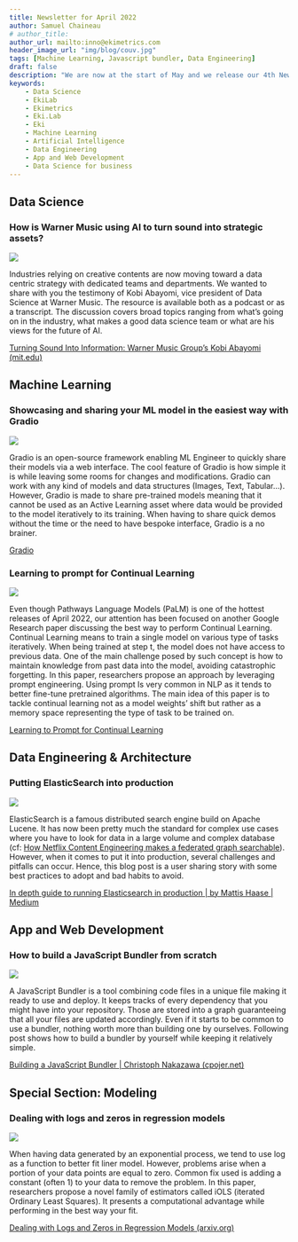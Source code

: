 ```yaml
---
title: Newsletter for April 2022
author: Samuel Chaineau
# author_title:
author_url: mailto:inno@ekimetrics.com
header_image_url: "img/blog/couv.jpg"
tags: [Machine Learning, Javascript bundler, Data Engineering]
draft: false
description: "We are now at the start of May and we release our 4th Newsletter! Ranging from podcasts to tutorials, this Newsletter is made for practicioners!"
keywords:
    - Data Science
    - EkiLab
    - Ekimetrics
    - Eki.Lab
    - Eki
    - Machine Learning
    - Artificial Intelligence
    - Data Engineering
    - App and Web Development
    - Data Science for business
---
```


<!--truncate-->



## Data Science 

### How is Warner Music using AI to turn sound into strategic assets?  

![](img/newsletter_april_2022/Warner.jpg)

Industries relying on creative contents are now moving toward a data centric strategy with dedicated teams and departments. We wanted to share with you the testimony of Kobi Abayomi, vice president of Data Science at Warner Music. The resource is available both as a podcast or as a transcript. The discussion covers broad topics ranging from what’s going on in the industry, what makes a good data science team or what are his views for the future of AI. 

[Turning Sound Into Information: Warner Music Group’s Kobi Abayomi (mit.edu)](https://sloanreview.mit.edu/audio/turning-sound-into-information-warner-music-groups-kobi-abayomi/)

## Machine Learning

### Showcasing and sharing your ML model in the easiest way with Gradio

![](img/newsletter_april_2022/Gradio.jpg)

Gradio is an open-source framework enabling ML Engineer to quickly share their models via a web interface. The cool feature of Gradio is how simple it is while leaving some rooms for changes and modifications.  Gradio can work with any kind of models and data structures (Images, Text, Tabular…). However, Gradio is made to share pre-trained models meaning that it cannot be used as an Active Learning asset where data would be provided to the model iteratively to its training. When having to share quick demos without the time or the need to have bespoke interface, Gradio is a no brainer. 

[Gradio](https://gradio.app/)

### Learning to prompt for Continual Learning

![](img/newsletter_april_2022/Learning.jpg)

Even though Pathways Language Models (PaLM) is one of the hottest releases of April 2022, our attention has been focused on another Google Research paper discussing the best way to perform Continual Learning. Continual Learning means to train a single model on various type of tasks iteratively. When being trained at step t, the model does not have access to previous data. One of the main challenge posed by such concept is how to maintain knowledge from past data into the model, avoiding catastrophic forgetting. In this paper, researchers propose an approach by leveraging prompt engineering. Using prompt Is very common in NLP as it tends to better fine-tune pretrained algorithms. The main idea of this paper is to tackle continual learning not as a model weights’ shift but rather as a memory space representing the type of task to be trained on. 

[Learning to Prompt for Continual Learning](https://arxiv.org/abs/2112.08654)

## Data Engineering & Architecture

### Putting ElasticSearch into production 

![](img/newsletter_april_2022/ElasticSearch.jpg)

ElasticSearch is a famous distributed search engine build on Apache Lucene. It has now been pretty much the standard for complex use cases where you have to look for data in a large volume and complex database (cf: [How Netflix Content Engineering makes a federated graph searchable](https://netflixtechblog.com/how-netflix-content-engineering-makes-a-federated-graph-searchable-5c0c1c7d7eaf)). However, when it comes to put it into production, several challenges and pitfalls can occur. Hence, this blog post is a user sharing story with some best practices to adopt and bad habits to avoid. 

[In depth guide to running Elasticsearch in production | by Mattis Haase | Medium](https://medium.com/@mzhaase/in-depth-guide-to-running-elasticsearch-in-production-b2ea7c8fa082)


## App and Web Development

### How to build a JavaScript Bundler from scratch

![](img/newsletter_april_2022/Dev.jpg)

A JavaScript Bundler is a tool combining code files in a unique file making it ready to use and deploy. It keeps tracks of every dependency that you might have into your repository. Those are stored into a graph guaranteeing that all your files are updated accordingly. Even if it starts to be common to use a bundler, nothing worth more than building one by ourselves. Following post shows how to build a bundler by yourself while keeping it relatively simple.  

[Building a JavaScript Bundler | Christoph Nakazawa (cpojer.net)](https://cpojer.net/posts/building-a-javascript-bundler)

## Special Section: Modeling

### Dealing with logs and zeros in regression models

![](img/newsletter_april_2022/Log.jpg)

When having data generated by an exponential process, we tend to use log as a function to better fit liner model. However, problems arise when a portion of your data points are equal to zero. Common fix used is adding a constant (often 1) to your data to remove the problem. In this paper, researchers propose a novel family of estimators called iOLS (iterated Ordinary Least Squares). It presents a computational advantage while performing in the best way your fit.

[Dealing with Logs and Zeros in Regression Models (arxiv.org)](https://arxiv.org/abs/2203.11820)


